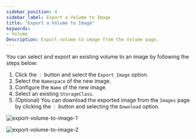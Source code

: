 ```yaml
---
sidebar_position: 4
sidebar_label: Export a Volume to Image
title: "Export a Volume to Image"
keywords:
- Volume
Description: Export volume to image from the Volume page.
---
```


<head>
  <link rel="canonical" href="https://docs.harvesterhci.io/v1.1versioned_/version-v1.1/volume/export-volume"/>
</head>

You can select and export an existing volume to an image by following the steps below:

1. Click the `⋮` button and select the `Export Image` option.
1. Select the `Namespace` of the new image.
1. Configure the `Name` of the new image.
1. Select an existing `StorageClass`.
1. (Optional) You can download the exported image from the `Images` page by clicking the `⋮` button and selecting the `Download` option.

![export-volume-to-image-1](/img/v1.1/volume/export-volume-to-image-1.png)

![export-volume-to-image-2](/img/v1.1/volume/export-volume-to-image-2.png)